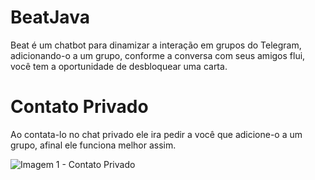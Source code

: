 # BeatJava

Beat é um chatbot para dinamizar a interação em grupos do Telegram, adicionando-o a um grupo, conforme a conversa com seus amigos flui, você tem a oportunidade de desbloquear uma carta.

# Contato Privado

Ao contata-lo no chat privado ele ira pedir a você que adicione-o a um grupo, afinal ele funciona melhor assim.

![Imagem 1 - Contato Privado](https://github.com/alexislopes/BeatJava/blob/master/Project/imgs/%C3%ADndice.jpg)



